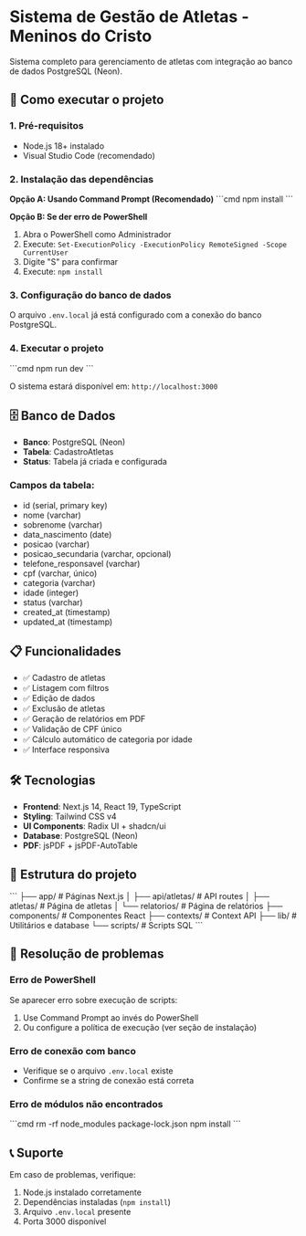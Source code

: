 # Sistema de Gestão de Atletas - Meninos do Cristo

Sistema completo para gerenciamento de atletas com integração ao banco de dados PostgreSQL (Neon).

## 🚀 Como executar o projeto

### 1. Pré-requisitos
- Node.js 18+ instalado
- Visual Studio Code (recomendado)

### 2. Instalação das dependências

**Opção A: Usando Command Prompt (Recomendado)**
\`\`\`cmd
npm install
\`\`\`

**Opção B: Se der erro de PowerShell**
1. Abra o PowerShell como Administrador
2. Execute: `Set-ExecutionPolicy -ExecutionPolicy RemoteSigned -Scope CurrentUser`
3. Digite "S" para confirmar
4. Execute: `npm install`

### 3. Configuração do banco de dados

O arquivo `.env.local` já está configurado com a conexão do banco PostgreSQL.

### 4. Executar o projeto
\`\`\`cmd
npm run dev
\`\`\`

O sistema estará disponível em: `http://localhost:3000`

## 🗄️ Banco de Dados

- **Banco**: PostgreSQL (Neon)
- **Tabela**: CadastroAtletas
- **Status**: Tabela já criada e configurada

### Campos da tabela:
- id (serial, primary key)
- nome (varchar)
- sobrenome (varchar)
- data_nascimento (date)
- posicao (varchar)
- posicao_secundaria (varchar, opcional)
- telefone_responsavel (varchar)
- cpf (varchar, único)
- categoria (varchar)
- idade (integer)
- status (varchar)
- created_at (timestamp)
- updated_at (timestamp)

## 📋 Funcionalidades

- ✅ Cadastro de atletas
- ✅ Listagem com filtros
- ✅ Edição de dados
- ✅ Exclusão de atletas
- ✅ Geração de relatórios em PDF
- ✅ Validação de CPF único
- ✅ Cálculo automático de categoria por idade
- ✅ Interface responsiva

## 🛠️ Tecnologias

- **Frontend**: Next.js 14, React 19, TypeScript
- **Styling**: Tailwind CSS v4
- **UI Components**: Radix UI + shadcn/ui
- **Database**: PostgreSQL (Neon)
- **PDF**: jsPDF + jsPDF-AutoTable

## 📁 Estrutura do projeto

\`\`\`
├── app/                    # Páginas Next.js
│   ├── api/atletas/       # API routes
│   ├── atletas/           # Página de atletas
│   └── relatorios/        # Página de relatórios
├── components/            # Componentes React
├── contexts/              # Context API
├── lib/                   # Utilitários e database
└── scripts/               # Scripts SQL
\`\`\`

## 🔧 Resolução de problemas

### Erro de PowerShell
Se aparecer erro sobre execução de scripts:
1. Use Command Prompt ao invés do PowerShell
2. Ou configure a política de execução (ver seção de instalação)

### Erro de conexão com banco
- Verifique se o arquivo `.env.local` existe
- Confirme se a string de conexão está correta

### Erro de módulos não encontrados
\`\`\`cmd
rm -rf node_modules package-lock.json
npm install
\`\`\`

## 📞 Suporte

Em caso de problemas, verifique:
1. Node.js instalado corretamente
2. Dependências instaladas (`npm install`)
3. Arquivo `.env.local` presente
4. Porta 3000 disponível
